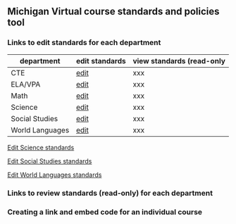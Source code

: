 ## Michigan Virtual course standards and policies tool

### Links to edit standards for each department
| department | edit standards | view standards (read-only |
|------------|----------------|---------------------------|
| CTE             | [edit](https://ktsanter.github.io/course-standards-frontend/index.html?department=cte&editmode)| xxx |
| ELA/VPA         | [edit](https://ktsanter.github.io/course-standards-frontend/index.html?department=elavpa&editmode)| xxx |
| Math            | [edit](https://ktsanter.github.io/course-standards-frontend/index.html?department=math&editmode)| xxx |
| Science         | [edit](https://ktsanter.github.io/course-standards-frontend/index.html?department=science&editmode)| xxx |
| Social Studies  | [edit](https://ktsanter.github.io/course-standards-frontend/index.html?department=ss&editmode)| xxx |
| World Languages | [edit](https://ktsanter.github.io/course-standards-frontend/index.html?department=wl&editmode)| xxx |


[Edit Science standards](https://ktsanter.github.io/course-standards-frontend/index.html?department=science&editmode "edit Science standards")

[Edit Social Studies standards](https://ktsanter.github.io/course-standards-frontend/index.html?department=ss&editmode "edit Social Studies standards")

[Edit World Languages standards](https://ktsanter.github.io/course-standards-frontend/index.html?department=wl&editmode "edit World Languages standards")


### Links to review standards (read-only) for each department

### Creating a link and embed code for an individual course
